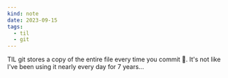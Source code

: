 ```yaml
---
kind: note
date: 2023-09-15
tags:
  - til
  - git
---
```


TIL git stores a copy of the entire file every time you commit 🤯. It's not like I've been using it nearly every day for 7 years...
